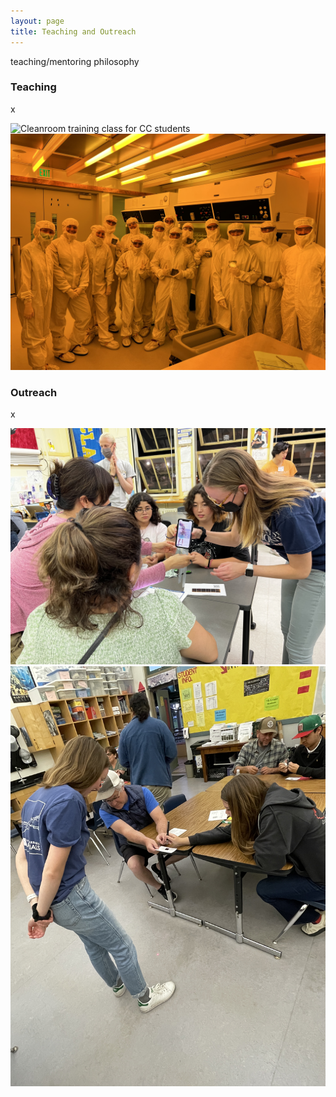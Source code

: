 ```yaml
---
layout: page
title: Teaching and Outreach
---
```

teaching/mentoring philosophy

### Teaching
x

<img src="/assets/img/CCPRIME-1.jpg" alt="Cleanroom training class for CC students" class="outreach-img-left">
<img src="/assets/img/CCPRIME-2.jpeg" alt="Cleanroom training class for CC students" class="outreach-img-right">

### Outreach
x

<img src="/assets/img/LillianSBJHS.jpeg" alt="Outreach at local schools" class="oureach-img-left">
<img src="/assets/img/Lilliandiffraction.JPG" alt="Cleanroom training class for CC students" class="outreach-img-right">
